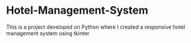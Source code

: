 # Hotel-Management-System
This is a project developed on Python where I created a responsive hotel management system using tkinter

